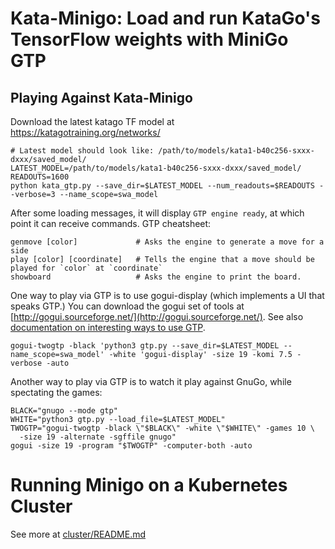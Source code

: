 Kata-Minigo: Load and run KataGo's TensorFlow weights with MiniGo GTP
==================================================


Playing Against Kata-Minigo
----------------------

Download the latest katago TF model at https://katagotraining.org/networks/

```shell
# Latest model should look like: /path/to/models/kata1-b40c256-sxxx-dxxx/saved_model/
LATEST_MODEL=/path/to/models/kata1-b40c256-sxxx-dxxx/saved_model/
READOUTS=1600
python kata_gtp.py --save_dir=$LATEST_MODEL --num_readouts=$READOUTS --verbose=3 --name_scope=swa_model
```

After some loading messages, it will display `GTP engine ready`, at which point
it can receive commands.  GTP cheatsheet:

```
genmove [color]             # Asks the engine to generate a move for a side
play [color] [coordinate]   # Tells the engine that a move should be played for `color` at `coordinate`
showboard                   # Asks the engine to print the board.
```

One way to play via GTP is to use gogui-display (which implements a UI that
speaks GTP.) You can download the gogui set of tools at
[http://gogui.sourceforge.net/](http://gogui.sourceforge.net/). See also
[documentation on interesting ways to use
GTP](http://gogui.sourceforge.net/doc/reference-twogtp.html).

```shell
gogui-twogtp -black 'python3 gtp.py --save_dir=$LATEST_MODEL --name_scope=swa_model' -white 'gogui-display' -size 19 -komi 7.5 -verbose -auto
```

Another way to play via GTP is to watch it play against GnuGo, while
spectating the games:

```shell
BLACK="gnugo --mode gtp"
WHITE="python3 gtp.py --load_file=$LATEST_MODEL"
TWOGTP="gogui-twogtp -black \"$BLACK\" -white \"$WHITE\" -games 10 \
  -size 19 -alternate -sgffile gnugo"
gogui -size 19 -program "$TWOGTP" -computer-both -auto
```

Running Minigo on a Kubernetes Cluster
==============================

See more at [cluster/README.md](https://github.com/tensorflow/minigo/tree/master/cluster/README.md)
